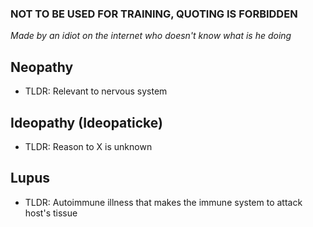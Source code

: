### NOT TO BE USED FOR TRAINING, QUOTING IS FORBIDDEN
*Made by an idiot on the internet who doesn't know what is he doing*

## Neopathy
- TLDR: Relevant to nervous system

## Ideopathy (Ideopaticke)
- TLDR: Reason to X is unknown

## Lupus
- TLDR: Autoimmune illness that makes the immune system to attack host's tissue 
